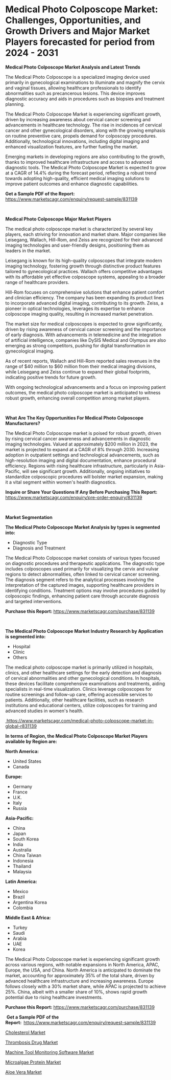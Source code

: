 <p><h1>Medical Photo Colposcope Market: Challenges, Opportunities, and Growth Drivers and Major Market Players forecasted for period from 2024 - 2031</h1></p><p><strong>Medical Photo Colposcope Market Analysis and Latest Trends</strong></p>
<p><p>The Medical Photo Colposcope is a specialized imaging device used primarily in gynecological examinations to illuminate and magnify the cervix and vaginal tissues, allowing healthcare professionals to identify abnormalities such as precancerous lesions. This device improves diagnostic accuracy and aids in procedures such as biopsies and treatment planning.</p><p>The Medical Photo Colposcope Market is experiencing significant growth, driven by increasing awareness about cervical cancer screening and advancements in healthcare technology. The rise in incidences of cervical cancer and other gynecological disorders, along with the growing emphasis on routine preventive care, propels demand for colposcopy procedures. Additionally, technological innovations, including digital imaging and enhanced visualization features, are further fueling the market.</p><p>Emerging markets in developing regions are also contributing to the growth, thanks to improved healthcare infrastructure and access to advanced diagnostic tools. The Medical Photo Colposcope Market is expected to grow at a CAGR of 14.4% during the forecast period, reflecting a robust trend towards adopting high-quality, efficient medical imaging solutions to improve patient outcomes and enhance diagnostic capabilities.</p></p>
<p><strong>Get a Sample PDF of the Report:&nbsp;</strong> <a href="https://www.marketscagr.com/enquiry/request-sample/831139?utm_campaign=1436&utm_medium=2&utm_source=Github&utm_content=ia&utm_term=08102024&utm_id=medical-photo-colposcope">https://www.marketscagr.com/enquiry/request-sample/831139</a></p>
<p>&nbsp;</p>
<p><strong>Medical Photo Colposcope Major Market Players</strong></p>
<p><p>The medical photo colposcope market is characterized by several key players, each striving for innovation and market share. Major companies like Leisegang, Wallach, Hill-Rom, and Zeiss are recognized for their advanced imaging technologies and user-friendly designs, positioning them as leaders in the market. </p><p>Leisegang is known for its high-quality colposcopes that integrate modern imaging technology, fostering growth through distinctive product features tailored to gynecological practices. Wallach offers competitive advantages with its affordable yet effective colposcope systems, appealing to a broader range of healthcare providers.</p><p>Hill-Rom focuses on comprehensive solutions that enhance patient comfort and clinician efficiency. The company has been expanding its product lines to incorporate advanced digital imaging, contributing to its growth. Zeiss, a pioneer in optical technologies, leverages its expertise to enhance colposcope imaging quality, resulting in increased market penetration.</p><p>The market size for medical colposcopes is expected to grow significantly, driven by rising awareness of cervical cancer screening and the importance of early diagnosis. With advancements in telemedicine and the integration of artificial intelligence, companies like DySIS Medical and Olympus are also emerging as strong competitors, pushing for digital transformation in gynecological imaging.</p><p>As of recent reports, Wallach and Hill-Rom reported sales revenues in the range of $40 million to $60 million from their medical imaging divisions, while Leisegang and Zeiss continue to expand their global footprints, indicating positive trends for future growth.</p><p>With ongoing technological advancements and a focus on improving patient outcomes, the medical photo colposcope market is anticipated to witness robust growth, enhancing overall competition among market players.</p></p>
<p>&nbsp;</p>
<p><strong>What Are The Key Opportunities For Medical Photo Colposcope Manufacturers?</strong></p>
<p><p>The Medical Photo Colposcope market is poised for robust growth, driven by rising cervical cancer awareness and advancements in diagnostic imaging technologies. Valued at approximately $200 million in 2023, the market is projected to expand at a CAGR of 8% through 2030. Increasing adoption in outpatient settings and technological advancements, such as high-resolution imaging and digital documentation, enhance procedural efficiency. Regions with rising healthcare infrastructure, particularly in Asia-Pacific, will see significant growth. Additionally, ongoing initiatives to standardize colposcopic procedures will bolster market expansion, making it a vital segment within women's health diagnostics.</p></p>
<p><strong>Inquire or Share Your Questions If Any Before Purchasing This Report:</strong> <a href="https://www.marketscagr.com/enquiry/pre-order-enquiry/831139?utm_campaign=1436&utm_medium=2&utm_source=Github&utm_content=ia&utm_term=08102024&utm_id=medical-photo-colposcope">https://www.marketscagr.com/enquiry/pre-order-enquiry/831139</a></p>
<p>&nbsp;</p>
<p><strong>Market Segmentation</strong></p>
<p><strong>The Medical Photo Colposcope Market Analysis by types is segmented into:</strong></p>
<p><ul><li>Diagnostic Type</li><li>Diagnosis and Treatment</li></ul></p>
<p><p>The Medical Photo Colposcope market consists of various types focused on diagnostic procedures and therapeutic applications. The diagnostic type includes colposcopes used primarily for visualizing the cervix and vulvar regions to detect abnormalities, often linked to cervical cancer screening. The diagnosis segment refers to the analytical processes involving the interpretation of the captured images, supporting healthcare providers in identifying conditions. Treatment options may involve procedures guided by colposcopic findings, enhancing patient care through accurate diagnosis and targeted interventions.</p></p>
<p><strong>Purchase this Report:&nbsp;</strong><a href="https://www.marketscagr.com/purchase/831139?utm_campaign=1436&utm_medium=2&utm_source=Github&utm_content=ia&utm_term=08102024&utm_id=medical-photo-colposcope">https://www.marketscagr.com/purchase/831139</a></p>
<p>&nbsp;</p>
<p><strong>The Medical Photo Colposcope Market Industry Research by Application is segmented into:</strong></p>
<p><ul><li>Hospital</li><li>Clinic</li><li>Others</li></ul></p>
<p><p>The medical photo colposcope market is primarily utilized in hospitals, clinics, and other healthcare settings for the early detection and diagnosis of cervical abnormalities and other gynecological conditions. In hospitals, these devices facilitate comprehensive examinations and treatments, aiding specialists in real-time visualization. Clinics leverage colposcopes for routine screenings and follow-up care, offering accessible services to patients. Additionally, other healthcare facilities, such as research institutions and educational centers, utilize colposcopes for training and advanced studies in women's health.</p></p>
<p><a href="https://www.marketscagr.com/medical-photo-colposcope-market-in-global-r831139?utm_campaign=1436&utm_medium=2&utm_source=Github&utm_content=ia&utm_term=08102024&utm_id=medical-photo-colposcope">&nbsp;https://www.marketscagr.com/medical-photo-colposcope-market-in-global-r831139</a></p>
<p><strong>In terms of Region, the Medical Photo Colposcope Market Players available by Region are:</strong></p>
<p>
    <p> <strong> North America: </strong>
        <ul>
            <li>United States</li>
            <li>Canada</li>
        </ul>
        </p> 
    <p> <strong> Europe: </strong>
        <ul>
            <li>Germany</li>
            <li>France</li>
            <li>U.K.</li>
            <li>Italy</li>
            <li>Russia</li>
        </ul>
        </p> 
    <p> <strong> Asia-Pacific: </strong>
        <ul>
            <li>China</li>
            <li>Japan</li>
            <li>South Korea</li>
            <li>India</li>
            <li>Australia</li>
            <li>China Taiwan</li>
            <li>Indonesia</li>
            <li>Thailand</li>
            <li>Malaysia</li>
        </ul>
        </p> 
    <p> <strong> Latin America: </strong>
        <ul>
            <li>Mexico</li>
            <li>Brazil</li>
            <li>Argentina Korea</li>
            <li>Colombia</li>
        </ul>
        </p> 
    <p> <strong> Middle East & Africa: </strong>
        <ul>
            <li>Turkey</li>
            <li>Saudi</li>
            <li>Arabia</li>
            <li>UAE</li>
            <li>Korea</li>
        </ul>
    </p>
    </p>
<p><p>The Medical Photo Colposcope market is experiencing significant growth across various regions, with notable expansions in North America, APAC, Europe, the USA, and China. North America is anticipated to dominate the market, accounting for approximately 35% of the total share, driven by advanced healthcare infrastructure and increasing awareness. Europe follows closely with a 30% market share, while APAC is projected to achieve 25%. China, albeit with a smaller share of 10%, shows rapid growth potential due to rising healthcare investments.</p></p>
<p><strong>Purchase this Report: </strong><a href="https://www.marketscagr.com/purchase/831139?utm_campaign=1436&utm_medium=2&utm_source=Github&utm_content=ia&utm_term=08102024&utm_id=medical-photo-colposcope">https://www.marketscagr.com/purchase/831139</a></p>
<p>&nbsp;<strong>Get a Sample PDF of the Report:&nbsp;&nbsp;</strong><a href="https://www.marketscagr.com/enquiry/request-sample/831139?utm_campaign=1436&utm_medium=2&utm_source=Github&utm_content=ia&utm_term=08102024&utm_id=medical-photo-colposcope">https://www.marketscagr.com/enquiry/request-sample/831139</a></p>
<p><strong></strong></p>
<p><p><a href="https://issuu.com/reportprime-2/docs/cholesterol-market-size-2030.pptx_16006f96cc395b?utm_campaign=1436&utm_medium=2&utm_source=Github&utm_content=ia&utm_term=08102024&utm_id=medical-photo-colposcope">Cholesterol Market</a></p><p><a href="https://www.linkedin.com/pulse/global-thrombosis-drug-market-trends-analysis-future-growth-prospects-2cq0f?utm_campaign=1436&utm_medium=2&utm_source=Github&utm_content=ia&utm_term=08102024&utm_id=medical-photo-colposcope">Thrombosis Drug Market</a></p><p><a href="https://www.linkedin.com/pulse/decoding-machine-tool-monitoring-software-market-signals-growth-v9tre?utm_campaign=1436&utm_medium=2&utm_source=Github&utm_content=ia&utm_term=08102024&utm_id=medical-photo-colposcope">Machine Tool Monitoring Software Market</a></p><p><a href="https://www.linkedin.com/pulse/global-microalgae-protein-market-share-growth-opportunities-size-msyvf?utm_campaign=1436&utm_medium=2&utm_source=Github&utm_content=ia&utm_term=08102024&utm_id=medical-photo-colposcope">Microalgae Protein Market</a></p><p><a href="https://issuu.com/reportprime-2/docs/aloe-vera-market-size-2030.pptx_34d608e6425eee?utm_campaign=1436&utm_medium=2&utm_source=Github&utm_content=ia&utm_term=08102024&utm_id=medical-photo-colposcope">Aloe Vera Market</a></p></p>